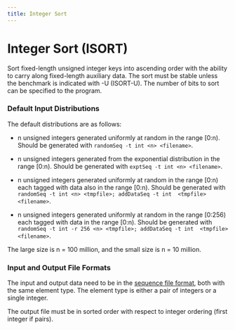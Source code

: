 ```yaml
---
title: Integer Sort
---
```


# Integer Sort (ISORT)

Sort fixed-length unsigned integer keys into ascending order with the ability to carry
along fixed-length auxiliary data.  The sort must be stable unless 
the benchmark is indicated with -U (ISORT-U).    The number of bits to
sort can be specified to the program.

### Default Input Distributions

The default distributions are as follows:

- n unsigned integers generated uniformly at random in the range [0:n).
  Should be generated with `randomSeq -t int <n> <filename>`.

- n unsigned integers generated from the exponential distribution in the 
range [0:n).
Should be generated with `exptSeq -t int <n> <filename>`.

- n unsigned integers generated uniformly at random in the range 
  [0:n) each tagged with data also in the range [0:n). 
 Should be generated with `randomSeq -t int <n> <tmpfile>; addDataSeq -t int 
<tmpfile> <filename>`.

- n unsigned integers generated uniformly at random in the range 
  [0:256) each tagged with data in the range [0:n). 
 Should be generated with `randomSeq -t int -r 256 <n> <tmpfile>; addDataSeq -t int 
  <tmpfile> <filename>`.

The large size is n = 100 million, and the small size is n = 10
million.

### Input and Output File Formats

The input and output data need to be in the [sequence file format](../fileFormats/sequence.html),
both with the same element type. The element type is either a pair of
integers or a single integer.

The output file must be in sorted order with respect to integer
ordering (first integer if pairs).
